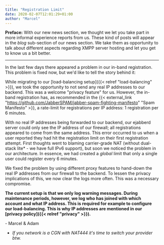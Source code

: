 ```yaml
---
title: "Registration Limit"
date: 2020-02-07T12:01:29+01:00
author: "Marcel"
---
```


**Preface:** With our new news section, we thought we let you take part in more informal experience reports from us. These kind of posts will appear in the *blog* sub-section of our news section. We take them as opportunity to talk about different aspects regarding XMPP server hosting and let you get to know us a bit better.

----

In the last few days there appeared a problem in our in-band registration. This problem is fixed now, but we'd like to tell the story behind it:

While migrating to our [load-balancing setup]({{< relref "load-balancing" >}}), we took the opportunity to not send any real IP addresses to our backend. This was a welcome "privacy feature" for us. However, the in-band registration has, as recommended in the {{< external_link "https://github.com/JabberSPAM/jabber-spam-fighting-manifesto" "Spam Manifesto" >}}, a rate-limit for registrations per IP address: 1 registration per 6 minutes.

With no real IP addresses being forwarded to our backend, our ejabberd server could only see the IP address of our firewall; all registrations appeared to come from the same address. This error occurred to us when a user reported they had hit the registration limit on their first registration attempt. First thoughts went to blaming carrier-grade NAT (without dual-stack lite* - we have full IPv6 support), but soon we noticed the problem in our architecture. In essence, we had created a *global* limit that only a single user could register every 6 minutes.

We fixed the problem by using different proxy features to hand-down the real IP addresses from our firewall to the backend. To lessen the privacy implications of this, we now clear the logs more often. This was a necessary compromise.

**The current setup is that we only log warning messages. During maintenance periods, however, we log who has joined with which account and what IP address. This is required for example to configure our load-balancing. This is why IP addresses are mentioned in our [privacy policy]({{< relref "privacy" >}}).**

\- Marcel & Adam

* *If you network is a CGN with NAT444 it's time to switch your provider btw.*
